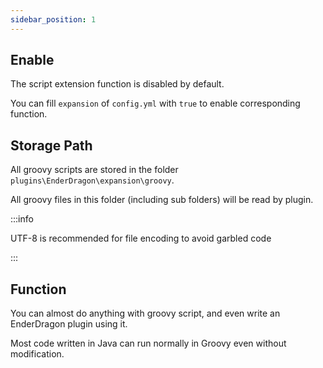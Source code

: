 ```yaml
---
sidebar_position: 1
---
```


## Enable
The script extension function is disabled by default.

You can fill `expansion` of `config.yml` with `true` to enable corresponding function.

## Storage Path
All groovy scripts are stored in the folder `plugins\EnderDragon\expansion\groovy`.

All groovy files in this folder (including sub folders) will be read by plugin.

:::info

UTF-8 is recommended for file encoding to avoid garbled code

:::

## Function
You can almost do anything with groovy script, and even write an EnderDragon plugin using it.

Most code written in Java can run normally in Groovy even without modification.

